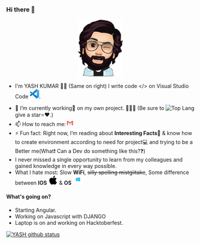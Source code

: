 ### Hi there 👋
 <p align="center">
<img src="src/AVATAR.png" alt="Avatar" width="120px">
</p>

- I'm YASH KUMAR 🧒🏻 (Same on right) I write code </> on Visual Studio Code <img src="src/vs.png" width="25">.
<img src="https://github-readme-stats.vercel.app/api/top-langs/?username=yashkumar2002&theme=radical" alt="Top Lang" align="right"/>

 - 🔭 I’m currently working💼 on my own project. 📝🌳🌲 (Be sure to give a star⭐️❤️.)
 - 📫 How to reach me: [![Mail 📩📧](src/gmail.png)](mailto:kumaryash8816@gmail.com)
 - ⚡️ Fun fact: Right now, I’m reading about **Interesting Facts**📒 & know how to create environment according to need for project💻 and trying to be a Better me(What❗️ Can a Dev do something like this?❓)
 -  I never missed a single opportunity to learn from my colleagues and gained knowledge in every way possible.
 - What I hate most: Slow **WiFi**,  ~~silly spelling mistgiitake~~, Some difference between **IOS** <img src="src/IOS.png" width="25"> & **OS** <img src="src/OS.png" width="25">

#### What's going on?
 - Starting Angular.
 - Working on Javascript with DJANGO
 - Laptop is on and working on Hacktoberfest.


[![YASH github status](https://github-readme-stats.vercel.app/api?username=yashkumar2002&count_private=true&show_icons=true&theme=radical)](https://github.com/anuraghazra/github-readme-stats)
<!-- #### Do you have any blog?
Yup we got you covered i am too much excited.
There is a too long story how this came to life. The story will be in about section. Wanna visit, just click on this👇👇.
<p align="center">
  <a href="https://blog.darkraspberry.me"><img src="../../blob/master/src/blog.png" alt="blog" /><a>
</p> -->

